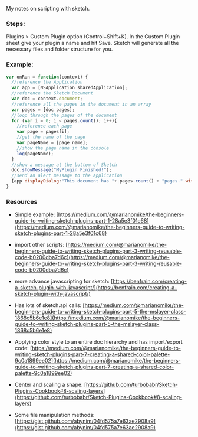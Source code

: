 My notes on scripting with sketch<!--more-->.

### Steps:

Plugins > Custom Plugin option (Control+Shift+K). In the Custom Plugin sheet give your plugin a name and hit Save. Sketch will generate all the necessary files and folder structure for you.

### Example:

```javascript
var onRun = function(context) {
  //reference the Application
  var app = [NSApplication sharedApplication];
  //reference the Sketch Document
  var doc = context.document;
  //reference all the pages in the document in an array
  var pages = [doc pages];
  //loop through the pages of the document
  for (var i = 0; i < pages.count(); i++){
    //reference each page
    var page = pages[i];
    //get the name of the page
    var pageName = [page name];
    //show the page name in the console
    log(pageName);
  }
  //show a message at the bottom of Sketch
  doc.showMessage("MyPlugin Finished!");
  //send an alert message to the application
  [app displayDialog:"This document has "+ pages.count() + "pages." withTitle:"Alert Box Title"];
}
```

### Resources

- Simple example: [https://medium.com/@marianomike/the-beginners-guide-to-writing-sketch-plugins-part-1-28a5e3f01c68](https://medium.com/@marianomike/the-beginners-guide-to-writing-sketch-plugins-part-1-28a5e3f01c68)

- import other scripts: [https://medium.com/@marianomike/the-beginners-guide-to-writing-sketch-plugins-part-3-writing-reusable-code-b0200dba7d6c](https://medium.com/@marianomike/the-beginners-guide-to-writing-sketch-plugins-part-3-writing-reusable-code-b0200dba7d6c)

- more advance javascripting for sketch: [https://benfrain.com/creating-a-sketch-plugin-with-javascript/](https://benfrain.com/creating-a-sketch-plugin-with-javascript/)

- Has lots of sketch.api calls: [https://medium.com/@marianomike/the-beginners-guide-to-writing-sketch-plugins-part-5-the-mslayer-class-1868c5b6e1e8](https://medium.com/@marianomike/the-beginners-guide-to-writing-sketch-plugins-part-5-the-mslayer-class-1868c5b6e1e8)

- Applying color style to an entire doc hierarchy and has import/export code: [https://medium.com/@marianomike/the-beginners-guide-to-writing-sketch-plugins-part-7-creating-a-shared-color-palette-9c0a1899ee02](https://medium.com/@marianomike/the-beginners-guide-to-writing-sketch-plugins-part-7-creating-a-shared-color-palette-9c0a1899ee02)

- Center and scaling a shape: [https://github.com/turbobabr/Sketch-Plugins-Cookbook#8-scaling-layers](https://github.com/turbobabr/Sketch-Plugins-Cookbook#8-scaling-layers)

- Some file manipulation methods: [https://gist.github.com/abynim/04fd575a7e63ae2908a9](https://gist.github.com/abynim/04fd575a7e63ae2908a9)
